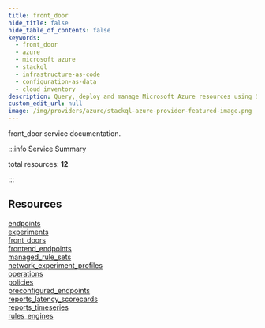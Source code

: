 ```yaml
---
title: front_door
hide_title: false
hide_table_of_contents: false
keywords:
  - front_door
  - azure
  - microsoft azure
  - stackql
  - infrastructure-as-code
  - configuration-as-data
  - cloud inventory
description: Query, deploy and manage Microsoft Azure resources using SQL
custom_edit_url: null
image: /img/providers/azure/stackql-azure-provider-featured-image.png
---
```


front_door service documentation.

:::info Service Summary

<div class="row">
<div class="providerDocColumn">
<span>total resources:&nbsp;<b>12</b></span><br />
</div>
</div>

:::

## Resources
<div class="row">
<div class="providerDocColumn">
<a href="/providers/azure/front_door/endpoints/">endpoints</a><br />
<a href="/providers/azure/front_door/experiments/">experiments</a><br />
<a href="/providers/azure/front_door/front_doors/">front_doors</a><br />
<a href="/providers/azure/front_door/frontend_endpoints/">frontend_endpoints</a><br />
<a href="/providers/azure/front_door/managed_rule_sets/">managed_rule_sets</a><br />
<a href="/providers/azure/front_door/network_experiment_profiles/">network_experiment_profiles</a>
</div>
<div class="providerDocColumn">
<a href="/providers/azure/front_door/operations/">operations</a><br />
<a href="/providers/azure/front_door/policies/">policies</a><br />
<a href="/providers/azure/front_door/preconfigured_endpoints/">preconfigured_endpoints</a><br />
<a href="/providers/azure/front_door/reports_latency_scorecards/">reports_latency_scorecards</a><br />
<a href="/providers/azure/front_door/reports_timeseries/">reports_timeseries</a><br />
<a href="/providers/azure/front_door/rules_engines/">rules_engines</a>
</div>
</div>